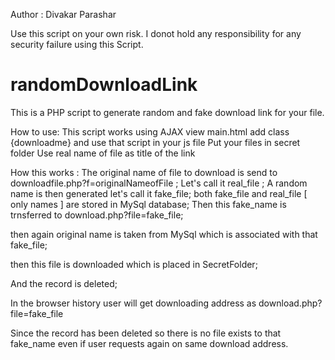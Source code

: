 Author : Divakar Parashar

Use this script on your own risk.
I donot hold any responsibility for any security failure using this Script.

# randomDownloadLink
This is a PHP script to generate random and fake download link for your file. 

How to use: This script works using AJAX view main.html
add class {downloadme} and use that script in your js file
Put your files in secret folder
Use real name of file as title of the link

How this works : The original name of file to download is send to downloadfile.php?f=originalNameofFile ;
Let's call it real_file ;
A random name is then generated let's call it fake_file;
both fake_file and real_file [ only names ] are stored in MySql database;
Then this fake_name is trnsferred to download.php?file=fake_file;

then again original name is taken from MySql which is associated with that fake_file;

then this file is downloaded which is placed in SecretFolder;

And the record is deleted; 

In the browser history user will get downloading address as 
download.php?file=fake_file

Since the record has been deleted so there is no file exists to that fake_name even if user requests again on same download address.
